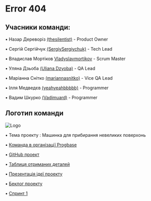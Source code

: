 # Error 404


## Учасники команди:


• Назар Дереворіз [(thesilentist)](https://github.com/thesilentist)  - Product Owner

• Сергій Сергійчук [(SergiySergiychuk)](https://github.com/SergiySergiychuk)  - Tech Lead

• Владислав Мортіков [Vladyslavmortikov](https://github.com/Vladyslavmortikov)  - Scrum Master

• Уляна Дзьоба [(Uliana Dzyoba)](https://github.com/uliana-dzyoba)  - QA Lead

• Маріанна Снітко [(mariannasnitko)](https://github.com/mariannasnitko)  - Vice QA Lead

• Ілля Медведєв [(yeahyeahbbbbb)](https://github.com/yeahyeahbbbbb)  - Programmer

• Вадим Шкурко [(Vadimuard)](https://github.com/Vadimuard)  - Programmer





## Логотип команди  

  ![Logo](https://i.stack.imgur.com/Esppm.png)



• Тема проекту : Машинка для прибирання невеликих поверхонь

• [Команда в організації Progbase](https://github.com/orgs/progbase/teams/error-404)

• [GitHub проект](https://github.com/orgs/progbase/projects/7)

• [Таблиця  отриманих деталей](https://docs.google.com/spreadsheets/d/16fzgbMDlDMzkRPJ2Xh15YEYkxyKOdK2a3I6qHyqXfbA/edit)

• [Презентація ідеї проекту](https://docs.google.com/presentation/d/1YO2xilD2_seK3neOtgq9rkWlmZL25QIxMGlk7SCvu7w/edit#slide=id.p8)

• [Беклог проекту](https://docs.google.com/spreadsheets/d/1ud2zNyc9ojFkFjIPI_m4nYJfmHwvjubMPevsCUJ6YEs/edit#gid=316488879)

• [Спринт 1](https://docs.google.com/document/d/1BWS7XS6fTFQT4FantMHRSR289QfFkTq4p-8IpyJgImM/edit?usp=sharing)

